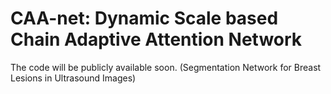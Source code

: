 # CAA-net: Dynamic Scale based Chain Adaptive Attention Network

The code will be publicly available soon. (Segmentation Network for Breast Lesions in Ultrasound Images)
